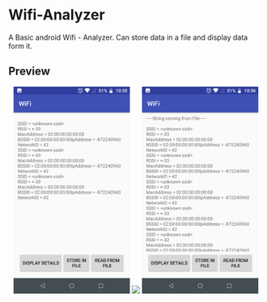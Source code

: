 # Wifi-Analyzer
A Basic android Wifi - Analyzer. Can store data in a file and display data form it. 

## Preview
<div align="center">
<img src="screen_shots/analyze.png" width=230px>
<img src="screen_shots/wifianalyzer.gif" width=230px>
<img src="screen_shots/saved.png" width=230px>
</div>
